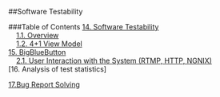 ##Software Testability

###Table of Contents
[14. Software Testability](https://github.com/mariateresachaves/bigbluebutton/blob/master/ESOF-DOCS/Testability/Software_Testability.md#1-software-testability)  
&nbsp;&nbsp;&nbsp;&nbsp;[1.1. Overview](https://github.com/mariateresachaves/bigbluebutton/blob/master/ESOF-DOCS/Testability/Software_Testability.md#11-overview)  
&nbsp;&nbsp;&nbsp;&nbsp;[1.2. 4+1 View Model](https://github.com/mariateresachaves/bigbluebutton/blob/master/ESOF-DOCS/Software_Architecture/Software%20Architecture.md#12-4--1-view-model)  
[15. BigBlueButton](https://github.com/mariateresachaves/bigbluebutton/blob/master/ESOF-DOCS/Software_Architecture/BigBlueButton.md#2-bigbluebutton-architecture)  
&nbsp;&nbsp;&nbsp;&nbsp;[2.1. User Interaction with the System (RTMP, HTTP, NGNIX)](https://github.com/mariateresachaves/bigbluebutton/blob/master/ESOF-DOCS/Software_Architecture/BigBlueButton.md#21-user-interaction-with-the-system-rtmp-http-ngnix)  
[16. Analysis of test statistics]

[17.Bug Report Solving](https://github.com/mariateresachaves/bigbluebutton/blob/master/ESOF-DOCS/Software_Testing/Bug_Report_Solving.md#17-bug-report-solving)

